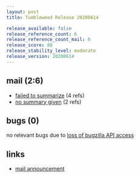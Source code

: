 ```yaml
---
layout: post
title: Tumbleweed Release 20200614

release_available: false
release_reference_count: 6
release_reference_count_mail: 6
release_score: 88
release_stability_level: moderate
release_version: 20200614
---
```


## mail (2:6)

- [failed to summarize](https://lists.opensuse.org/opensuse-factory/2020-06/msg00186.html) (4 refs)
- [no summary given](https://lists.opensuse.org/opensuse-factory/2020-06/msg00189.html) (2 refs)

## bugs (0)

<!--more-->

no relevant bugs due to [loss of bugzilla API access](https://bugzilla.opensuse.org/show_bug.cgi?id=1157722)



## links

- [mail announcement](https://lists.opensuse.org/opensuse-factory/2020-06/msg00179.html)
